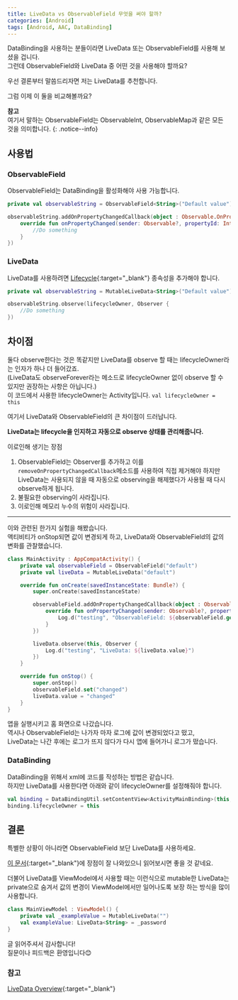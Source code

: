 ```yaml
---
title: LiveData vs ObservableField 무엇을 써야 할까?
categories: [Android]
tags: [Android, AAC, DataBinding]
---
```

DataBinding을 사용하는 분들이라면 LiveData 또는 ObservableField를 사용해 보셨을 겁니다.  
그런데 ObservableField와 LiveData 중 어떤 것을 사용해야 할까요?  

우선 결론부터 말씀드리자면 저는 LiveData를 추천합니다.  

그럼 이제 이 둘을 비교해볼까요?

**참고**  
여기서 말하는 ObservableField는 ObservableInt, ObservableMap과 같은 모든 것을 의미합니다.
{: .notice--info}

## 사용법
### ObservableField  
ObservableField는 DataBinding을 활성화해야 사용 가능합니다.
```kotlin
private val observableString = ObservableField<String>("Default value")

observableString.addOnPropertyChangedCallback(object : Observable.OnPropertyChangedCallback() {
    override fun onPropertyChanged(sender: Observable?, propertyId: Int) {
        //Do something
    }
})
```

### LiveData  
LiveData를 사용하려면 [Lifecycle](https://developer.android.com/jetpack/androidx/releases/lifecycle){:target="_blank"} 종속성을 추가해야 합니다.
```kotlin
private val observableString = MutableLiveData<String>("Default value")

observableString.observe(lifecycleOwner, Observer {
    //Do something
})
```

## 차이점
둘다 observe한다는 것은 똑같지만 LiveData를 observe 할 때는 lifecycleOwner라는 인자가 하나 더 들어갔죠.  
(LiveData도 observeForever라는 메소드로 lifecycleOwner 없이 observe 할 수 있지만 권장하는 사항은 아닙니다.)  
이 코드에서 사용한 lifecycleOwner는 Activity입니다. `val lifecycleOwner = this`  

여기서 LiveData와 ObservableField의 큰 차이점이 드러납니다.  

**LiveData는 lifecycle을 인지하고 자동으로 observe 상태를 관리해줍니다.**  

이로인해 생기는 장점
1. ObservableField는 Observer를 추가하고 이를 `removeOnPropertyChangedCallback`메소드를 사용하여 직접 제거해야 하지만  
LiveData는 사용되지 않을 때 자동으로 observing을 해제했다가 사용될 때 다시 observe하게 됩니다.
2. 불필요한 observing이 사라집니다.  
3. 이로인해 메모리 누수의 위험이 사라집니다.

___
이와 관련된 한가지 실험을 해봤습니다.  
액티비티가 onStop되면 값이 변경되게 하고, LiveData와 ObservableField의 값의 변화를 관찰했습니다.
```kotlin
class MainActivity : AppCompatActivity() {
    private val observableField = ObservableField("default")
    private val liveData = MutableLiveData("default")

    override fun onCreate(savedInstanceState: Bundle?) {
        super.onCreate(savedInstanceState)

        observableField.addOnPropertyChangedCallback(object : Observable.OnPropertyChangedCallback() {
            override fun onPropertyChanged(sender: Observable?, propertyId: Int) {
                Log.d("testing", "ObservableField: ${observableField.get()}")
            }
        })

        liveData.observe(this, Observer {
            Log.d("testing", "LiveData: ${liveData.value}")
        })
    }

    override fun onStop() {
        super.onStop()
        observableField.set("changed")
        liveData.value = "changed"
    }
}
```
앱을 실행시키고 홈 화면으로 나갔습니다.  
역시나 ObservableField는 나가자 마자 로그에 값이 변경되었다고 떴고,  
LiveData는 나간 후에는 로그가 뜨지 않다가 다시 앱에 들어가니 로그가 떴습니다.  

### DataBinding
DataBinding을 위해서 xml에 코드를 작성하는 방법은 같습니다.  
하지만 LiveData를 사용한다면 아래와 같이 lifecycleOwner를 설정해줘야 합니다.
```kotlin
val binding = DataBindingUtil.setContentView<ActivityMainBinding>(this, R.layout.activity_main)
binding.lifecycleOwner = this
```

## 결론
특별한 상황이 아니라면 ObservableField 보단 LiveData를 사용하세요.  

[이 문서](https://developer.android.com/topic/libraries/architecture/livedata#the_advantages_of_using_livedata){:target="_blank"}에 장점이 잘 나와있으니 읽어보시면 좋을 것 같네요.  

더불어 LiveData를 ViewModel에서 사용할 때는 이런식으로 mutable한 LiveData는 private으로 숨겨서 값의 변경이 ViewModel에서만 일어나도록 보장 하는 방식을 많이 사용합니다.
```kotlin
class MainViewModel : ViewModel() {
    private val _exampleValue = MutableLiveData("")
    val exampleValue: LiveData<String> = _password
}
```

글 읽어주셔서 감사합니다!  
질문이나 피드백은 환영입니다😊

### 참고
[LiveData Overview](https://developer.android.com/topic/libraries/architecture/livedata){:target="_blank"}